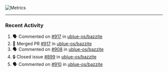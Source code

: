 ![Metrics](https://metrics.lecoq.io/KyleGospo?template=classic&base=header%2C%20activity%2C%20community%2C%20repositories%2C%20metadata&base.indepth=false&base.hireable=false&base.skip=false&config.timezone=America%2FLos_Angeles)

---
### Recent Activity
<!--START_SECTION:activity-->
1. 🗣 Commented on [#917](https://github.com/ublue-os/bazzite/pull/917#issuecomment-2020836200) in [ublue-os/bazzite](https://github.com/ublue-os/bazzite)
2. 🎉 Merged PR [#917](https://github.com/ublue-os/bazzite/pull/917) in [ublue-os/bazzite](https://github.com/ublue-os/bazzite)
3. 🗣 Commented on [#908](https://github.com/ublue-os/bazzite/pull/908#issuecomment-2020804819) in [ublue-os/bazzite](https://github.com/ublue-os/bazzite)
4. 🔒 Closed issue [#899](https://github.com/ublue-os/bazzite/issues/899) in [ublue-os/bazzite](https://github.com/ublue-os/bazzite)
5. 🗣 Commented on [#910](https://github.com/ublue-os/bazzite/issues/910#issuecomment-2019207172) in [ublue-os/bazzite](https://github.com/ublue-os/bazzite)
<!--END_SECTION:activity-->
